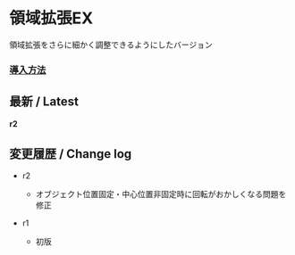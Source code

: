 # 領域拡張EX

領域拡張をさらに細かく調整できるようにしたバージョン

### [導入方法](https://github.com/nea-c/AviUtl-Scripts/archive/refs/heads/master.zip)

## 最新 / Latest

**r2**

## 変更履歴 / Change log

- r2
    - オブジェクト位置固定・中心位置非固定時に回転がおかしくなる問題を修正

- r1
    - 初版